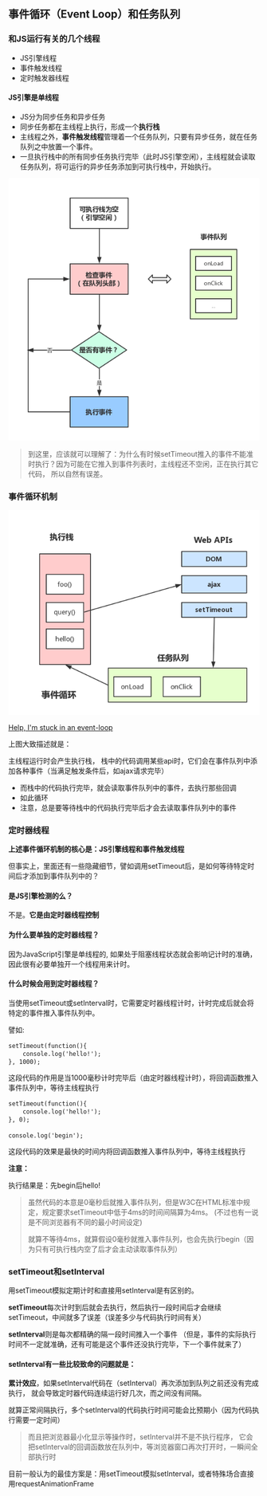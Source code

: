 ## 事件循环（Event Loop）和任务队列

### 和JS运行有关的几个线程

* JS引擎线程
* 事件触发线程
* 定时触发器线程


#### JS引擎是单线程

* JS分为同步任务和异步任务
* 同步任务都在主线程上执行，形成一个**执行栈**
* 主线程之外，**事件触发线程**管理着一个任务队列，只要有异步任务，就在任务队列之中放置一个事件。
* 一旦执行栈中的所有同步任务执行完毕（此时JS引擎空闲），主线程就会读取任务队列，将可运行的异步任务添加到可执行栈中，开始执行。

![](./images/a.png)

> 到这里，应该就可以理解了：为什么有时候setTimeout推入的事件不能准时执行？因为可能在它推入到事件列表时，主线程还不空闲，正在执行其它代码，
> 所以自然有误差。


### 事件循环机制

![](./images/b.png)

[Help, I'm stuck in an event-loop](http://vimeo.com/96425312)

上图大致描述就是：

主线程运行时会产生执行栈，
栈中的代码调用某些api时，它们会在事件队列中添加各种事件（当满足触发条件后，如ajax请求完毕）

* 而栈中的代码执行完毕，就会读取事件队列中的事件，去执行那些回调
* 如此循环
* 注意，总是要等待栈中的代码执行完毕后才会去读取事件队列中的事件

### 定时器线程

**上述事件循环机制的核心是：JS引擎线程和事件触发线程**

但事实上，里面还有一些隐藏细节，譬如调用setTimeout后，是如何等待特定时间后才添加到事件队列中的？

#### 是JS引擎检测的么？
不是。**它是由定时器线程控制**

#### 为什么要单独的定时器线程？
因为JavaScript引擎是单线程的, 如果处于阻塞线程状态就会影响记计时的准确，因此很有必要单独开一个线程用来计时。

#### 什么时候会用到定时器线程？
当使用setTimeout或setInterval时，它需要定时器线程计时，计时完成后就会将特定的事件推入事件队列中。

譬如:

	setTimeout(function(){
	    console.log('hello!');
	}, 1000);
这段代码的作用是当1000毫秒计时完毕后（由定时器线程计时），将回调函数推入事件队列中，等待主线程执行

	setTimeout(function(){
	    console.log('hello!');
	}, 0);
	
	console.log('begin');
这段代码的效果是最快的时间内将回调函数推入事件队列中，等待主线程执行

**注意：**

执行结果是：先begin后hello!

> 虽然代码的本意是0毫秒后就推入事件队列，但是W3C在HTML标准中规定，规定要求setTimeout中低于4ms的时间间隔算为4ms。
> (不过也有一说是不同浏览器有不同的最小时间设定)
> 
> 就算不等待4ms，就算假设0毫秒就推入事件队列，也会先执行begin（因为只有可执行栈内空了后才会主动读取事件队列）

### setTimeout和setInterval

用setTimeout模拟定期计时和直接用setInterval是有区别的。

**setTimeout**每次计时到后就会去执行，然后执行一段时间后才会继续setTimeout，中间就多了误差（误差多少与代码执行时间有关）

**setInterval**则是每次都精确的隔一段时间推入一个事件
（但是，事件的实际执行时间不一定就准确，还有可能是这个事件还没执行完毕，下一个事件就来了）

#### setInterval有一些比较致命的问题就是：

**累计效应**，如果setInterval代码在（setInterval）再次添加到队列之前还没有完成执行，
就会导致定时器代码连续运行好几次，而之间没有间隔。

就算正常间隔执行，多个setInterval的代码执行时间可能会比预期小（因为代码执行需要一定时间）

> 而且把浏览器最小化显示等操作时，setInterval并不是不执行程序，
> 它会把setInterval的回调函数放在队列中，等浏览器窗口再次打开时，一瞬间全部执行时

目前一般认为的最佳方案是：用setTimeout模拟setInterval，或者特殊场合直接用requestAnimationFrame